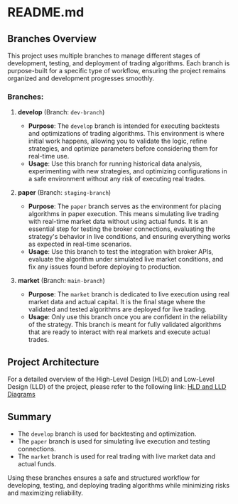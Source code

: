 # README.md

## Branches Overview

This project uses multiple branches to manage different stages of development, testing, and deployment of trading algorithms. Each branch is purpose-built for a specific type of workflow, ensuring the project remains organized and development progresses smoothly.

### Branches:

1. **develop** (Branch: `dev-branch`)
   - **Purpose**: The `develop` branch is intended for executing backtests and optimizations of trading algorithms. This environment is where initial work happens, allowing you to validate the logic, refine strategies, and optimize parameters before considering them for real-time use.
   - **Usage**: Use this branch for running historical data analysis, experimenting with new strategies, and optimizing configurations in a safe environment without any risk of executing real trades.

2. **paper** (Branch: `staging-branch`)
   - **Purpose**: The `paper` branch serves as the environment for placing algorithms in paper execution. This means simulating live trading with real-time market data without using actual funds. It is an essential step for testing the broker connections, evaluating the strategy's behavior in live conditions, and ensuring everything works as expected in real-time scenarios.
   - **Usage**: Use this branch to test the integration with broker APIs, evaluate the algorithm under simulated live market conditions, and fix any issues found before deploying to production.

3. **market** (Branch: `main-branch`)
   - **Purpose**: The `market` branch is dedicated to live execution using real market data and actual capital. It is the final stage where the validated and tested algorithms are deployed for live trading.
   - **Usage**: Only use this branch once you are confident in the reliability of the strategy. This branch is meant for fully validated algorithms that are ready to interact with real markets and execute actual trades.

## Project Architecture

For a detailed overview of the High-Level Design (HLD) and Low-Level Design (LLD) of the project, please refer to the following link:
[HLD and LLD Diagrams](https://lucid.app/lucidchart/c9edbce2-5053-44c4-82f5-1606b5491b89/edit?invitationId=inv_afe31877-2552-49e1-ae0e-ab3815e6cc23&page=lHWRpYG2GMFMI#)

## Summary
- The `develop` branch is used for backtesting and optimization.
- The `paper` branch is used for simulating live execution and testing connections.
- The `market` branch is used for real trading with live market data and actual funds.

Using these branches ensures a safe and structured workflow for developing, testing, and deploying trading algorithms while minimizing risks and maximizing reliability.

